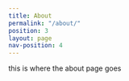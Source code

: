 ```yaml
---
title: About
permalink: "/about/"
position: 3
layout: page
nav-position: 4
---
```


this is where the about page goes